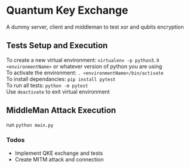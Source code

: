 # Quantum Key Exchange

A dummy server, client and middleman to test xor and qubits encryption

## Tests Setup and Execution

To create a new virtual environment: `virtualenv -p python3.9 <environmentName>` or whatever version of python you are using <br>
To activate the environment: `. <environmentName>/bin/activate` <br>
To install dependancies: `pip install pytest`  <br>
To run all tests: `python -m pytest` <br>
Use `deactivate` to exit virtual environment

## MiddleMan Attack Execution

run `python main.py`

### Todos

- Implement QKE exchange and tests
- Create MITM attack and connection
